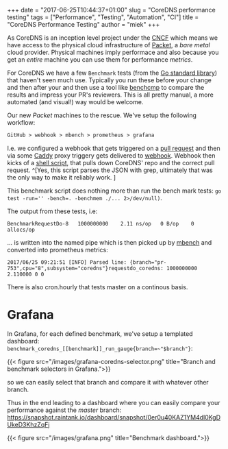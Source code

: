 +++
date = "2017-06-25T10:44:37+01:00"
slug = "CoreDNS performance testing"
tags = ["Performance", "Testing", "Automation", "CI"]
title = "CoreDNS Performance Testing"
author = "miek"
+++

As CoreDNS is an inception level project under the [CNCF](https://www.cncf.io/) which means we have
access to the physical cloud infrastructure of [Packet](https://www.packet.net/), a *bare metal*
cloud provider. Physical machines imply performace and also because you get an *entire* machine you
can use them for performance *metrics*.

For CoreDNS we have a few `Benchmark` tests (from the [Go standard
library](https://golang.org/pkg/testing/#hdr-Benchmarks)) that haven't seen much use.
Typically you run these before your change and then after your and then use a tool like
[benchcmp](https://godoc.org/golang.org/x/tools/cmd/benchcmp) to compare the results and impress
your PR's reviewers. This is all pretty manual, a more automated (and visual!) way would be welcome.

Our new *Packet* machines to the rescue. We've setup the following workflow:

~~~ txt
GitHub > webhook > mbench > prometheus > grafana
~~~

I.e. we configured a webhook that gets triggered on a [pull
request](https://developer.github.com/v3/activity/events/types/#pullrequestevent) and then via some
[Caddy](https://caddyserver.com) proxy triggery gets delivered to
[webhook](https://github.com/adnanh/webhook). Webhook then kicks of a [shell
script](https://github.com/miekg/mbench/blob/94c2d4d13a5d0ab6eaa5ed26d9bc992c1f28a10c/scripts/coredns-benchmark-pull),
that pulls down CoreDNS' repo and the correct pull request.
^[Yes, this script parses the JSON with grep, ultimately that was the only way to make it reliably
work. ]

This benchmark script does nothing more
than run the bench mark tests: `go test -run='' -bench=. -benchmem ./... 2>/dev/null)`.

The output from these tests, i.e:
~~~
BenchmarkRequestDo-8   1000000000	 2.11 ns/op	  0 B/op    0 allocs/op
~~~
... is written into the named pipe which is then picked up by [mbench](https://github.com/miekg/mbench)
and converted into prometheus metrics:

~~~
2017/06/25 09:21:51 [INFO] Parsed line: {branch="pr-753",cpu="8",subsystem="coredns"}requestdo_coredns: 1000000000 2.110000 0 0
~~~

There is also cron.hourly that tests master on a continous basis.

# Grafana

In Grafana, for each defined benchmark, we've setup a templated dashboard:
`benchmark_coredns_[[benchmark]]_run_gauge{branch=~"$branch"}`:

{{< figure src="/images/grafana-coredns-selector.png" title="Branch and benchmark selectors in Grafana.">}}

so we can easily select that branch and compare it with whatever other branch.

Thus in the end leading to a dashboard where you can easily compare your performance against the
*master* branch: <https://snapshot.raintank.io/dashboard/snapshot/0er0u40KAZ1YM4dl0KgDUkeD3KhzZqFj>

{{< figure src="/images/grafana.png" title="Benchmark dashboard.">}}
